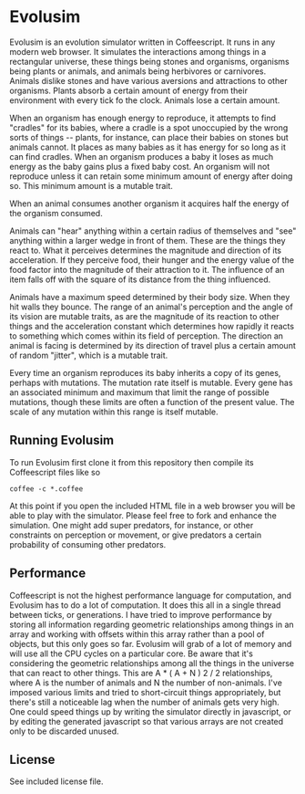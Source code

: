 Evolusim
========

Evolusim is an evolution simulator written in Coffeescript. It runs in any modern web browser.  It simulates the interactions among things in a rectangular universe, these things being stones and organisms, organisms being plants or animals, and animals being herbivores or carnivores.  Animals dislike stones and have various aversions and attractions to other organisms. Plants absorb a certain amount of energy from their environment with every tick fo the clock. Animals lose a certain amount.

When an organism has enough energy to reproduce, it attempts to find "cradles" for its babies, where a cradle is a spot unoccupied by the wrong sorts of things -- plants, for instance, can place their babies on stones but animals cannot. It places as many babies as it has energy for so long as it can find cradles. When an organism produces a baby it loses as much energy as the baby gains plus a fixed baby cost. An organism will not reproduce unless it can retain some minimum amount of energy after doing so. This minimum amount is a mutable trait.

When an animal consumes another organism it acquires half the energy of the organism consumed.

Animals can "hear" anything within a certain radius of themselves and "see" anything within a larger wedge in front of them. These are the things they react to. What it perceives determines the magnitude and direction of its acceleration.  If they perceive food, their hunger and the energy value of the food factor into the magnitude of their attraction to it. The influence of an item falls off with the square of its distance from the thing influenced.

Animals have a maximum speed determined by their body size. When they hit walls they bounce. The range of an animal's perception and the angle of its vision are mutable traits, as are the magnitude of its reaction to other things and the acceleration constant which determines how rapidly it reacts to something which comes within its field of perception. The direction an animal is facing is determined by its direction of travel plus a certain amount of random "jitter", which is a mutable trait.

Every time an organism reproduces its baby inherits a copy of its genes, perhaps with mutations.  The mutation rate itself is mutable. Every gene has an associated minimum and maximum that limit the range of possible mutations, though these limits are often a function of the present value. The scale of any mutation within this range is itself mutable.

Running Evolusim
----------------

To run Evolusim first clone it from this repository then compile its Coffeescript files like so

````
coffee -c *.coffee
````

At this point if you open the included HTML file in a web browser you will be able to play with the simulator. Please feel free to fork and enhance the simulation. One might add super predators, for instance, or other constraints on perception or movement, or give predators a certain probability of consuming other predators.

Performance
-----------

Coffeescript is not the highest performance language for computation, and Evolusim has to do a lot of computation. It does this all in a single thread between ticks, or generations. I have tried to improve performance by storing all information regarding geometric relationships among things in an array and working with offsets within this array rather than a pool of objects, but this only goes so far. Evolusim will grab of a lot of memory and will use all the CPU cycles on a particular core. Be aware that it's considering the geometric relationships among all the things in the universe that can react to other things. This are A * ( A + N ) 2 / 2 relationships, where A is the number of animals and N the number of non-animals. I've imposed various limits and tried to short-circuit things appropriately, but there's still a noticeable lag when the number of animals gets very high. One could speed things up by writing the simulator directly in javascript, or by editing the generated javascript so that various arrays are not created only to be discarded unused.

License
-------

See included license file.
